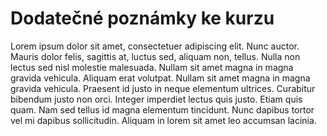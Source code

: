 # Dodatečné poznámky ke kurzu

Lorem ipsum dolor sit amet, consectetuer adipiscing elit. Nunc auctor. Mauris dolor felis, sagittis at, luctus sed, aliquam non, tellus. Nulla non lectus sed nisl molestie malesuada. Nullam sit amet magna in magna gravida vehicula. Aliquam erat volutpat. Nullam sit amet magna in magna gravida vehicula. Praesent id justo in neque elementum ultrices. Curabitur bibendum justo non orci. Integer imperdiet lectus quis justo. Etiam quis quam. Nam sed tellus id magna elementum tincidunt. Nunc dapibus tortor vel mi dapibus sollicitudin. Aliquam in lorem sit amet leo accumsan lacinia.
